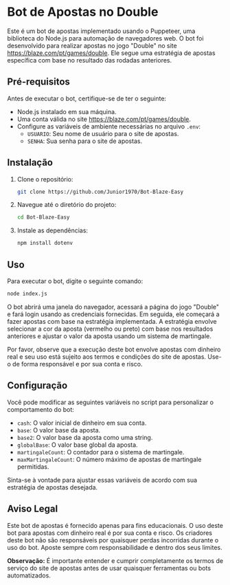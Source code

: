 # Bot de Apostas no Double

Este é um bot de apostas implementado usando o Puppeteer, uma biblioteca do Node.js para automação de navegadores web. O bot foi desenvolvido para realizar apostas no jogo "Double" no site https://blaze.com/pt/games/double. Ele segue uma estratégia de apostas específica com base no resultado das rodadas anteriores.

## Pré-requisitos

Antes de executar o bot, certifique-se de ter o seguinte:

- Node.js instalado em sua máquina.
- Uma conta válida no site https://blaze.com/pt/games/double.
- Configure as variáveis de ambiente necessárias no arquivo `.env`:
  - `USUARIO`: Seu nome de usuário para o site de apostas.
  - `SENHA`: Sua senha para o site de apostas.

## Instalação

1. Clone o repositório:

   ```bash
   git clone https://github.com/Junior1970/Bot-Blaze-Easy
   ```

2. Navegue até o diretório do projeto:

   ```bash
   cd Bot-Blaze-Easy
   ```

3. Instale as dependências:

   ```bash
   npm install dotenv
   ```

## Uso

Para executar o bot, digite o seguinte comando:

```bash
node index.js
```

O bot abrirá uma janela do navegador, acessará a página do jogo "Double" e fará login usando as credenciais fornecidas. Em seguida, ele começará a fazer apostas com base na estratégia implementada. A estratégia envolve selecionar a cor da aposta (vermelho ou preto) com base nos resultados anteriores e ajustar o valor da aposta usando um sistema de martingale.

Por favor, observe que a execução deste bot envolve apostas com dinheiro real e seu uso está sujeito aos termos e condições do site de apostas. Use-o de forma responsável e por sua conta e risco.

## Configuração

Você pode modificar as seguintes variáveis no script para personalizar o comportamento do bot:

- `cash`: O valor inicial de dinheiro em sua conta.
- `base`: O valor base da aposta.
- `base2`: O valor base da aposta como uma string.
- `globalBase`: O valor base global da aposta.
- `martingaleCount`: O contador para o sistema de martingale.
- `maxMartingaleCount`: O número máximo de apostas de martingale permitidas.

Sinta-se à vontade para ajustar essas variáveis de acordo com sua estratégia de apostas desejada.

## Aviso Legal

Este bot de apostas é fornecido apenas para fins educacionais. O uso deste bot para apostas com dinheiro real é por sua conta e risco. Os criadores deste bot não são responsáveis por quaisquer perdas incorridas durante o uso do bot. Aposte sempre com responsabilidade e dentro dos seus limites.

**Observação:** É importante entender e cumprir completamente os termos de serviço do site de apostas antes de usar quaisquer ferramentas ou bots automatizados.
